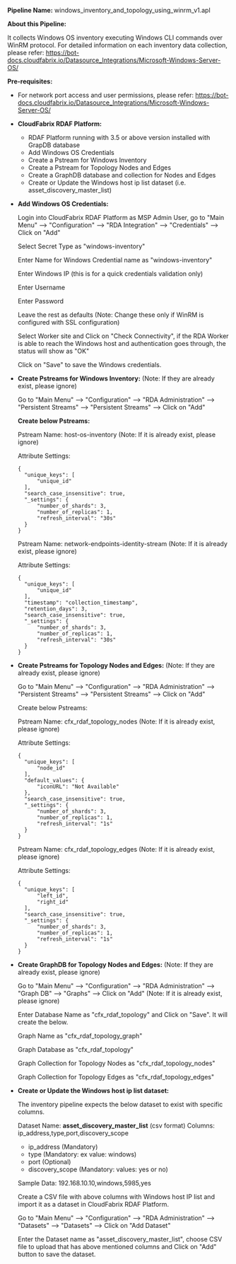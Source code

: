 **Pipeline Name:** windows_inventory_and_topology_using_winrm_v1.apl

**About this Pipeline:**

It collects Windows OS inventory executing Windows CLI commands over WinRM protocol. For detailed information on each inventory data collection, please refer: https://bot-docs.cloudfabrix.io/Datasource_Integrations/Microsoft-Windows-Server-OS/

**Pre-requisites:**

* For network port access and user permissions, please refer: https://bot-docs.cloudfabrix.io/Datasource_Integrations/Microsoft-Windows-Server-OS/

* **CloudFabrix RDAF Platform:**

  * RDAF Platform running with 3.5 or above version installed with GrapDB database
  * Add Windows OS Credentials
  * Create a Pstream for Windows Inventory
  * Create a Pstream for Topology Nodes and Edges
  * Create a GraphDB database and collection for Nodes and Edges
  * Create or Update the Windows host ip list dataset (i.e. asset_discovery_master_list)

* **Add Windows OS Credentials:**

    Login into CloudFabrix RDAF Platform as MSP Admin User, go to "Main Menu" --> "Configuration" --> "RDA Integration" --> "Credentials" --> Click on "Add"

    Select Secret Type as "windows-inventory"

    Enter Name for Windows Credential name as "windows-inventory"

    Enter Windows IP (this is for a quick credentials validation only)

    Enter Username

    Enter Password

    Leave the rest as defaults (Note: Change these only if WinRM is configured with SSL configuration)

    Select Worker site and Click on "Check Connectivity", if the RDA Worker is able to reach the Windows host and authentication goes through, the status will show as "OK"

    Click on "Save" to save the Windows credentials.

* **Create Pstreams for Windows Inventory:** (Note: If they are already exist, please ignore)

    Go to "Main Menu" --> "Configuration" --> "RDA Administration" --> "Persistent Streams" --> "Persistent Streams" --> Click on "Add"

    **Create below Pstreams:**

    Pstream Name: host-os-inventory (Note: If it is already exist, please ignore)

    Attribute Settings: 

      
      {
        "unique_keys": [
            "unique_id"
        ],
        "search_case_insensitive": true,
        "_settings": {
            "number_of_shards": 3,
            "number_of_replicas": 1,
            "refresh_interval": "30s"
        }
      }

    Pstream Name: network-endpoints-identity-stream (Note: If it is already exist, please ignore)

    Attribute Settings:

      {
        "unique_keys": [
            "unique_id"
        ],
        "timestamp": "collection_timestamp",
        "retention_days": 3,
        "search_case_insensitive": true,
        "_settings": {
            "number_of_shards": 3,
            "number_of_replicas": 1,
            "refresh_interval": "30s"
        }
      }
      

* **Create Pstreams for Topology Nodes and Edges:** (Note: If they are already exist, please ignore)

    Go to "Main Menu" --> "Configuration" --> "RDA Administration" --> "Persistent Streams" --> "Persistent Streams" --> Click on "Add"

    Create below Pstreams:

    Pstream Name: cfx_rdaf_topology_nodes (Note: If it is already exist, please ignore)

    Attribute Settings: 

      
      {
        "unique_keys": [
            "node_id"
        ],
        "default_values": {
            "iconURL": "Not Available"
        },
        "search_case_insensitive": true,
        "_settings": {
            "number_of_shards": 3,
            "number_of_replicas": 1,
            "refresh_interval": "1s"
        }
      }
      

    Pstream Name: cfx_rdaf_topology_edges (Note: If it is already exist, please ignore)

    Attribute Settings: 

      
      {
        "unique_keys": [
            "left_id",
            "right_id"
        ],
        "search_case_insensitive": true,
        "_settings": {
            "number_of_shards": 3,
            "number_of_replicas": 1,
            "refresh_interval": "1s"
        }
      }
      

* **Create GraphDB for Topology Nodes and Edges:** (Note: If they are already exist, please ignore)

    Go to "Main Menu" --> "Configuration" --> "RDA Administration" --> "Graph DB" --> "Graphs" --> Click on "Add" (Note: If it is already exist, please ignore)

    Enter Database Name as "cfx_rdaf_topology" and Click on "Save". It will create the below.

    Graph Name as "cfx_rdaf_topology_graph"

    Graph Database as "cfx_rdaf_topology"

    Graph Collection for Topology Nodes as "cfx_rdaf_topology_nodes"

    Graph Collection for Topology Edges as "cfx_rdaf_topology_edges"

* **Create or Update the Windows host ip list dataset:**

    The inventory pipeline expects the below dataset to exist with specific columns.

    Dataset Name: **asset_discovery_master_list** (csv format)
    Columns: ip_address,type,port,discovery_scope
    
    * ip_address (Mandatory)
    * type (Mandatory: ex value: windows)
    * port (Optional)
    * discovery_scope (Mandatory: values: yes or no)

    Sample Data: 192.168.10.10,windows,5985,yes

    Create a CSV file with above columns with Windows host IP list and import it as a dataset in CloudFabrix RDAF Platform.

    Go to "Main Menu" --> "Configuration" --> "RDA Administration" --> "Datasets" --> "Datasets" --> Click on "Add Dataset"

    Enter the Dataset name as "asset_discovery_master_list", choose CSV file to upload that has above mentioned columns and Click on "Add" button to save the dataset.


